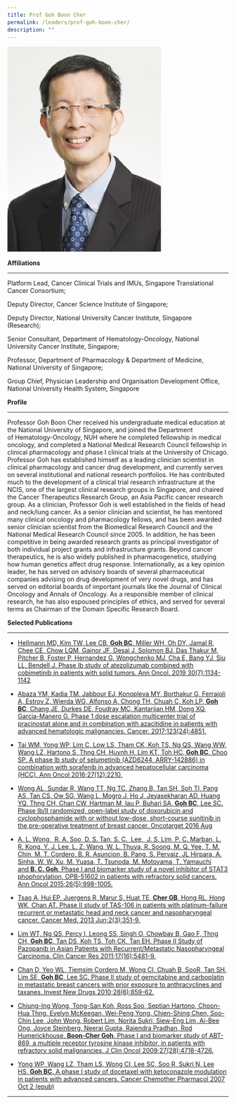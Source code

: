 ```yaml
---
title: Prof Goh Boon Cher
permalink: /leaders/prof-goh-boon-cher/
description: ""
---
```

<img style="width:350px" src="/images/Leaders/prof-goh-boon-cher.png">


**Affiliations**&nbsp;

* * *

Platform Lead, Cancer Clinical Trials and IMUs, Singapore Translational Cancer Consortium;&nbsp;

Deputy Director, Cancer Science Institute of Singapore;&nbsp;

Deputy Director, National University Cancer Institute, Singapore (Research);&nbsp;

Senior Consultant, Department of&nbsp;Hematology\-Oncology, National University Cancer Institute, Singapore;&nbsp;

Professor, Department of Pharmacology &amp; Department of Medicine, National University of Singapore;&nbsp;

Group Chief, Physician Leadership and Organisation Development Office, National University Health System, Singapore&nbsp;

**Profile**&nbsp;

* * *

Professor Goh Boon Cher received his undergraduate medical education at the National University of Singapore, and joined the Department of&nbsp;Hematology\-Oncology, NUH where he completed fellowship in medical oncology, and completed a National Medical Research Council fellowship in clinical pharmacology and phase I clinical trials at the University of Chicago. Professor Goh has&nbsp;established&nbsp;himself as a leading clinician scientist in clinical pharmacology and cancer drug development, and currently serves on several institutional and national research portfolios. He has contributed much to the development of a clinical trial research infrastructure at the NCIS, one of the largest clinical research groups in Singapore, and chaired the Cancer Therapeutics Research Group, an Asia Pacific cancer research group. As a clinician, Professor Goh is well&nbsp;established&nbsp;in the fields of head and neck/lung cancer. As a senior clinician and scientist, he has mentored many clinical oncology and pharmacology fellows, and has been awarded senior clinician scientist from the Biomedical Research Council and the National Medical Research Council since 2005. In addition, he has been competitive in being awarded research grants as principal investigator of both individual project grants and infrastructure grants. Beyond cancer therapeutics, he is also widely published in pharmacogenetics, studying how human genetics affect drug response. Internationally, as a key opinion leader, he has served on advisory boards of several pharmaceutical companies advising on drug development of very novel&nbsp;drugs, and&nbsp;has served on editorial boards of important journals like the Journal of Clinical Oncology and Annals of Oncology. As a responsible member of clinical research, he has also espoused principles of ethics, and served for several terms as Chairman of the Domain Specific Research Board.&nbsp;

**Selected Publications**&nbsp;&nbsp;

* * *

*   [Hellmann MD, Kim TW, Lee CB,&nbsp;**Goh BC**, Miller WH, Oh DY, Jamal R, Chee CE, Chow LQM, Gainor JF, Desai J, Solomon BJ, Das Thakur M, Pitcher B, Foster P, Hernandez G, Wongchenko MJ, Cha E, Bang YJ, Siu LL, Bendell J. Phase Ib study of atezolizumab combined with cobimetinib in patients with solid tumors. Ann Oncol. 2019 30(7):1134-1142](https://pubmed.ncbi.nlm.nih.gov/30918950/)&nbsp;

*   [Abaza YM, Kadia TM, Jabbour EJ, Konopleva MY, Borthakur G, Ferrajoli A, Estrov Z, Wierda WG, Alfonso A, Chong TH, Chuah C, Koh LP,&nbsp;**Goh BC**, Chang JE, Durkes DE, Foudray MC, Kantarjian HM, Dong XQ, Garcia-Manero G. Phase 1 dose escalation multicenter trial of pracinostat alone and in combination with azacitidine in patients with advanced hematologic malignancies. Cancer. 2017;123(24):4851.](https://pubmed.ncbi.nlm.nih.gov/28841236/)&nbsp;

*   [Tai WM, Yong WP, Lim C, Low LS, Tham CK, Koh TS, Ng QS, Wang WW, Wang LZ, Hartono S, Thng CH, Huynh H, Lim KT, Toh HC,&nbsp;**Goh BC**, Choo SP. A phase Ib study of selumetinib (AZD6244, ARRY-142886) in combination with sorafenib in advanced hepatocellular carcinoma (HCC). Ann Oncol 2016;27(12):2210.](https://pubmed.ncbi.nlm.nih.gov/27681866/)&nbsp;

*   [Wong AL, Sundar R, Wang TT, Ng TC, Zhang B, Tan SH, Soh TI, Pang AS, Tan CS, Ow SG, Wang L, Mogro J, Ho J, Jeyasekharan AD, Huang YQ, Thng CH, Chan CW, Hartman M, Iau P, Buhari SA,&nbsp;**Goh BC**, Lee SC. Phase Ib/II randomized, open-label study of doxorubicin and cyclophosphamide with or without low-dose, short-course sunitinib in the pre-operative treatment of breast cancer. Oncotarget 2016 Aug](https://www.ncbi.nlm.nih.gov/pmc/articles/PMC5325427/)&nbsp;

*   [A. L. Wong,&nbsp; R. A. Soo, D. S. Tan, S. C.&nbsp; Lee,&nbsp; J. S. Lim, P. C. Marban, L. R. Kong, Y. J. Lee, L. Z. Wang, W. L. Thuya, R. Soong, M. Q. Yee, T. M. Chin, M. T. Cordero, B. R. Asuncion, B. Pang, S. Pervaiz, JL Hirpara, A. Sinha, W. W. Xu, M. Yuasa, T. Tsunoda, M. Motoyama, T. Yamauchi and&nbsp;**B. C. Goh**. Phase I and biomarker study of a novel inhibitor of STAT3 phophorylation, OPB-51602 in patients with refractory solid cancers. Ann Oncol 2015;26(5):998-1005.](https://pubmed.ncbi.nlm.nih.gov/25609248/)&nbsp;

*   [Tsao A, Hui EP, Juergens R, Marur S, Huat TE,&nbsp;**Cher GB**, Hong RL, Hong WK, Chan AT. Phase II study of TAS-106 in patients with platinum-failure recurrent or metastatic head and neck cancer and nasopharyngeal cancer. Cancer Med. 2013 Jun;2(3):351-9.](https://pubmed.ncbi.nlm.nih.gov/23930212/)&nbsp;

*   [Lim WT, Ng QS, Percy I, Leong SS, Singh O, Chowbay B, Gao F, Thng CH,&nbsp;**Goh BC**, Tan DS, Koh TS, Toh CK, Tan EH. Phase II Study of Pazopanib in Asian Patients with Recurrent/Metastatic Nasopharyngeal Carcinoma. Clin Cancer Res 2011;17(16):5481-9.](https://pubmed.ncbi.nlm.nih.gov/21712450/)&nbsp;

*   [Chan D, Yeo WL, Tiemsim Cordero M, Wong CI, Chuah B, SooR, Tan SH, Lim SE,&nbsp;**Goh BC**, Lee SC. Phase II study of gemcitabine and carboplatin in metastatic breast cancers with prior exposure to anthracyclines and taxanes. Invest New Drugs 2010;28(6):859-62.](https://pubmed.ncbi.nlm.nih.gov/19705063/)&nbsp;

*   [Chiung-Ing Wong, Tong-San Koh, Ross Soo, Septian Hartono, Choon-Hua Thng, Evelyn McKeegan, Wei-Peng Yong, Chien-Shing Chen, Soo-Chin Lee, John Wong, Robert Lim, Norita Sukri, Siew-Eng Lim, Ai-Bee Ong, Joyce Steinberg, Neeraj Gupta, Rajendra Pradhan, Rod Humerickhouse,&nbsp;**Boon-Cher Goh**. Phase I and biomarker study of ABT-869, a multiple receptor tyrosine kinase inhibitor, in patients with refractory solid malignancies. J Clin Oncol 2009;27(28):4718-4726.](https://pubmed.ncbi.nlm.nih.gov/19720910/)&nbsp;

*   [Yong WP, Wang LZ, Tham LS, Wong CI, Lee SC, Soo R, Sukri N, Lee HS,&nbsp;**Goh BC**.&nbsp;A phase I study of docetaxel with ketoconazole modulation in patients with advanced cancers. Cancer Chemother Pharmacol 2007 Oct 2 (epub)](https://pubmed.ncbi.nlm.nih.gov/17909805/)&nbsp;

* * *